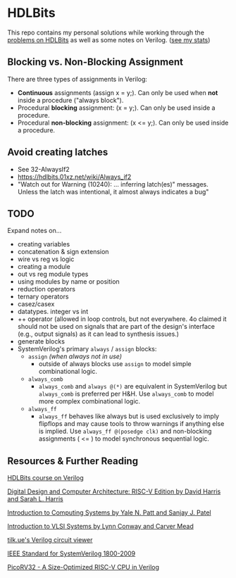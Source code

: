 # HDLBits
This repo contains my personal
solutions
while working through the [problems on
HDLBits](https://hdlbits.01xz.net/wiki/Problem_sets) as well as some notes on
Verilog. ([see my stats](https://hdlbits.01xz.net/wiki/Special:VlgStats/5CBCEE65CFD17EBB))

## Blocking vs. Non-Blocking Assignment

There are three types of assignments in Verilog:

* **Continuous** assignments (assign x = y;). Can only be used when **not**
  inside a procedure ("always block").
* Procedural **blocking** assignment: (x = y;). Can only be used inside a
  procedure.
* Procedural **non-blocking** assignment: (x <= y;). Can only be used inside a
  procedure.

## Avoid creating latches
* See 32-AlwaysIf2
* https://hdlbits.01xz.net/wiki/Always_if2
* "Watch out for Warning (10240): ... inferring latch(es)" messages. Unless the
  latch was intentional, it almost always indicates a bug"



## TODO
Expand notes on...
* creating variables
* concatenation & sign extension
* wire vs reg vs logic
* creating a module
* out vs reg module types
* using modules by name or position
* reduction operators
* ternary operators
* casez/casex
* datatypes. integer vs int
* ++ operator (allowed in loop controls, but not everywhere. 4o claimed it
  should not be used on signals that are part of the design's interface (e.g.,
  output signals) as it can lead to synthesis issues.)
* generate blocks
* SystemVerilog's primary `always` / `assign` blocks:
    * `assign` *(when always not in use)*
      * outside of always blocks use `assign` to model simple combinational
        logic.
    * `always_comb`
      * `always_comb` and `always @(*)` are equivalent in SystemVerilog but
        `always_comb` is preferred per H&H. Use `always_comb` to model more
        complex combinational logic.
    * `always_ff`
      * `always_ff` behaves like always but is used exclusively to imply
        flipflops and may cause tools to throw warnings if anything else is
        implied. Use `always_ff @(posedge clk)` and non-blocking assignments (
        <= ) to model synchronous sequential logic.


## Resources & Further Reading
[HDLBits course on Verilog](https://hdlbits.01xz.net/wiki/)

[Digital Design and Computer Architecture: RISC-V Edition by David Harris and Sarah L. Harris](https://pages.hmc.edu/harris/ddca/ddcarv.html)

[Introduction to Computing Systems by Yale N. Patt and Sanjay J. Patel](https://www.amazon.com/Introduction-Computing-Systems-Gates-Beyond/dp/0072467509)

[Introduction to VLSI Systems by Lynn Conway and Carver Mead](https://www.amazon.com/Introduction-VLSI-Systems-Carver-Mead/dp/0201043580)

[tilk.ue's Verilog circuit viewer](https://digitaljs.tilk.eu/)

[IEEE Standard for SystemVerilog 1800-2009](https://www.google.com/search?q=1800-2009+pdf+-site%3Aieee.org)

[PicoRV32 - A Size-Optimized RISC-V CPU in Verilog](https://github.com/YosysHQ/picorv32)
